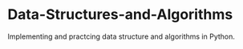 # Data-Structures-and-Algorithms
Implementing and practcing data structure and algorithms in Python.
